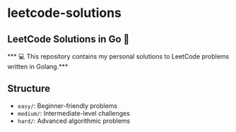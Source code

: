 # leetcode-solutions

## LeetCode Solutions in Go 🧠 

*** 💻  This repository contains my personal solutions to LeetCode problems written in Golang.***

## Structure

- `easy/`: Beginner-friendly problems
- `medium/`: Intermediate-level challenges
- `hard/`: Advanced algorithmic problems